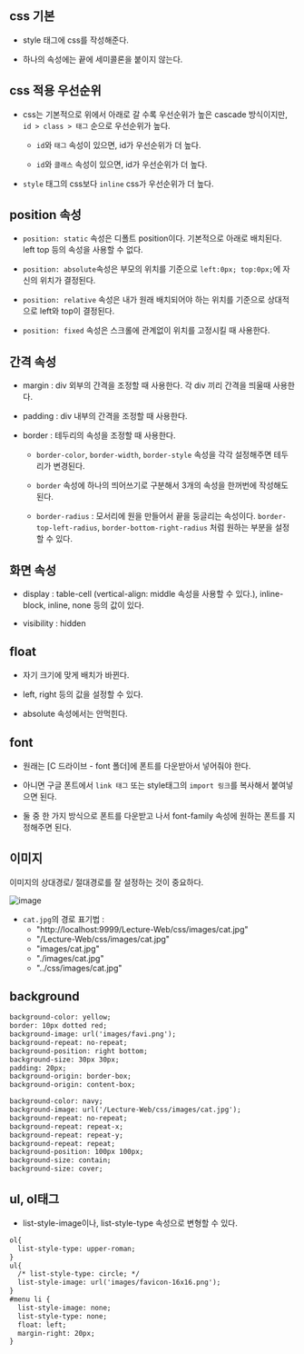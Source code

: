 

## css 기본
- style 태그에 css를 작성해준다. 

- 하나의 속성에는 끝에 세미콜론을 붙이지 않는다.


## css 적용 우선순위

- css는 기본적으로 위에서 아래로 갈 수록 우선순위가 높은 cascade 방식이지만, `id > class > 태그` 순으로 우선순위가 높다.

  - `id`와 `태그` 속성이 있으면, id가 우선순위가 더 높다.

  - `id`와 `클래스` 속성이 있으면, id가 우선순위가 더 높다.

- `style` 태그의 css보다 `inline` css가 우선순위가 더 높다. 


## position 속성

- `position: static` 속성은 디폴트 position이다. 기본적으로 아래로 배치된다. left top 등의 속성을 사용할 수 없다.

- `position: absolute`속성은 부모의 위치를 기준으로 `left:0px; top:0px;`에 자신의 위치가 결정된다. 

- `position: relative` 속성은 내가 원래 배치되어야 하는 위치를 기준으로 상대적으로 left와 top이 결정된다. 

- `position: fixed` 속성은 스크롤에 관계없이 위치를 고정시킬 때 사용한다.


## 간격 속성

- margin : div 외부의 간격을 조정할 때 사용한다. 각 div 끼리 간격을 띄울때 사용한다. 

- padding : div 내부의 간격을 조정할 때 사용한다. 

- border : 테두리의 속성을 조정할 때 사용한다.

  - `border-color`, `border-width`,	`border-style` 속성을 각각 설정해주면 테두리가 변경된다. 
  
  - `border` 속성에 하나의 띄어쓰기로 구분해서 3개의 속성을 한꺼번에 작성해도 된다.

  - `border-radius` : 모서리에 원을 만들어서 끝을 둥글리는 속성이다. `border-top-left-radius`, `border-bottom-right-radius` 처럼 원하는 부분을 설정할 수 있다.


## 화면 속성

- display : table-cell (vertical-align: middle 속성을 사용할 수 있다.), inline-block, inline, none 등의 값이 있다. 

- visibility : hidden


## float

- 자기 크기에 맞게 배치가 바뀐다. 

- left, right 등의 값을 설정할 수 있다.

- absolute 속성에서는 안먹힌다. 

## font

- 원래는 [C 드라이브 - font 폴더]에 폰트를 다운받아서 넣어줘야 한다.

- 아니면 구글 폰트에서 `link 태그` 또는 style태그의 `import 링크`를 복사해서 붙여넣으면 된다.

- 둘 중 한 가지 방식으로 폰트를 다운받고 나서 font-family 속성에 원하는 폰트를 지정해주면 된다. 


## 이미지

이미지의 상대경로/ 절대경로를 잘 설정하는 것이 중요하다.

![image](https://user-images.githubusercontent.com/77392444/121485609-4f5edc80-ca0b-11eb-8391-1b0f8d9ec61a.png)


- `cat.jpg`의 경로 표기법 : 
  - "http://localhost:9999/Lecture-Web/css/images/cat.jpg"
  - "/Lecture-Web/css/images/cat.jpg"
  - "images/cat.jpg"
  - "./images/cat.jpg"
  - "../css/images/cat.jpg"


## background

```html
background-color: yellow;
border: 10px dotted red;
background-image: url('images/favi.png');
background-repeat: no-repeat;
background-position: right bottom; 
background-size: 30px 30px;
padding: 20px;
background-origin: border-box;
background-origin: content-box;
```

```html
background-color: navy;
background-image: url('/Lecture-Web/css/images/cat.jpg');
background-repeat: no-repeat;
background-repeat: repeat-x;
background-repeat: repeat-y;
background-repeat: repeat;
background-position: 100px 100px;
background-size: contain;
background-size: cover;
```

## ul, ol태그

- list-style-image이나, list-style-type 속성으로 변형할 수 있다. 

```html
ol{
  list-style-type: upper-roman;
}
ul{
  /* list-style-type: circle; */
  list-style-image: url('images/favicon-16x16.png');
}
#menu li {
  list-style-image: none;
  list-style-type: none;
  float: left;
  margin-right: 20px;
}
```
